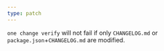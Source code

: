 ```yaml
---
type: patch
---
```


`one change verify` will not fail if only `CHANGELOG.md` or `package.json`+`CHANGELOG.md` are modified.
